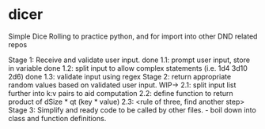 # dicer
Simple Dice Rolling to practice python, and for import into other DND related repos

Stage 1: Receive and validate user input.
  done  1.1: prompt user input, store in variable
  done  1.2: split input to allow complex statements (i.e. 1d4 3d10 2d6)
  done  1.3: validate input using regex
Stage 2: return appropriate random values based on validated user input.
  WIP-> 2.1: split input list further into k:v pairs to aid computation
        2.2: define function to return product of dSize * qt (key * value)
        2.3: <rule of three, find another step>
Stage 3: Simplify and ready code to be called by other files.
        - boil down into class and function definitions.
